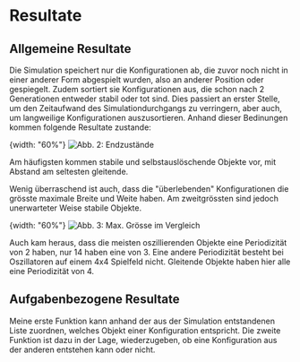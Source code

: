 # Resultate

## Allgemeine Resultate
Die Simulation speichert nur die Konfigurationen ab, die zuvor noch nicht in einer anderer Form abgespielt wurden, also an anderer Position oder gespiegelt. Zudem sortiert sie Konfigurationen aus, die schon nach 2 Generationen entweder stabil oder tot sind. Dies passiert an erster Stelle, um den Zeitaufwand des Simulationdurchgangs zu verringern, aber auch, um langweilige Konfigurationen auszusortieren. Anhand dieser Bedinungen kommen folgende Resultate zustande:

{width: "60%"}
![Abb. 2: Endzustände](20221218174850.png) 

Am häufigsten kommen stabile und selbstauslöschende Objekte vor, mit Abstand am seltesten gleitende.

Wenig überraschend ist auch, dass die "überlebenden" Konfigurationen die grösste maximale Breite und Weite haben. Am zweitgrössten sind jedoch unerwarteter Weise stabile Objekte.

{width: "60%"}
![Abb. 3: Max. Grösse im Vergleich](20221218175412.png)  

Auch kam heraus, dass die meisten oszillierenden Objekte eine Periodizität von 2 haben, nur 14 haben eine von 3. Eine andere Periodizität besteht bei Oszillatoren auf einem 4x4 Spielfeld nicht. Gleitende Objekte haben hier alle eine Periodizität von 4.

## Aufgabenbezogene Resultate
Meine erste Funktion kann anhand der aus der Simulation entstandenen Liste zuordnen, welches Objekt einer Konfiguration entspricht. Die zweite Funktion ist dazu in der Lage, wiederzugeben, ob eine Konfiguration aus der anderen entstehen kann oder nicht.

